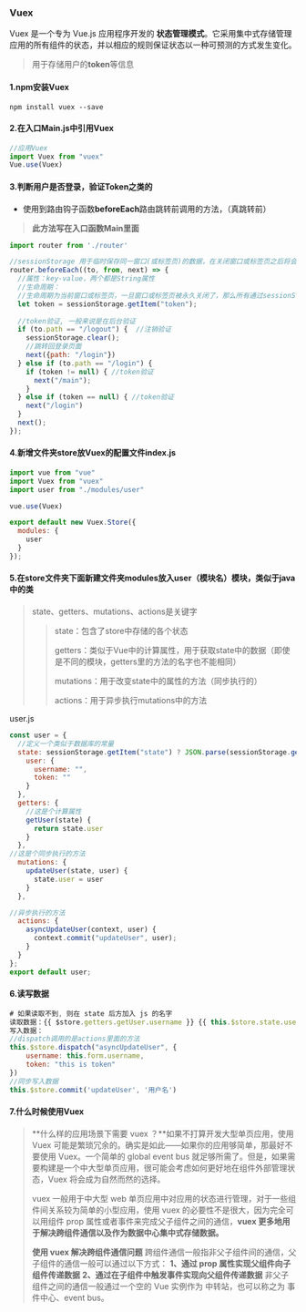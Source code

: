 ### Vuex

Vuex 是一个专为 Vue.js 应用程序开发的 **状态管理模式**。它采用集中式存储管理应用的所有组件的状态，并以相应的规则保证状态以一种可预测的方式发生变化。

> 用于存储用户的**token**等信息

#### 1.npm安装Vuex

```shell
npm install vuex --save
```

#### 2.在入口Main.js中引用Vuex

```js
//应用Vuex
import Vuex from "vuex"
Vue.use(Vuex)
```

#### 3.判断用户是否登录，验证Token之类的

* 使用到路由钩子函数**beforeEach**路由跳转前调用的方法，（真跳转前）

> **此方法写在入口函数Main里面**

```js
import router from './router'

//sessionStorage 用于临时保存同一窗口(或标签页)的数据，在关闭窗口或标签页之后将会删除这些数据
router.beforeEach((to, from, next) => {  
  //属性：key-value，两个都是String属性
  //生命周期：
  //生命周期为当前窗口或标签页，一旦窗口或标签页被永久关闭了，那么所有通过sessionStorage存储的数据也就被清空了。
  let token = sessionStorage.getItem("token");
    
  //token验证, 一般来说是在后台验证
  if (to.path == "/logout") {  //注销验证
    sessionStorage.clear();
    //跳转回登录页面
    next({path: "/login"})
  } else if (to.path == "/login") {
    if (token != null) { //token验证
      next("/main");
    }
  } else if (token == null) { //token验证
    next("/login")
  }
  next();
});
```

#### 4.新增文件夹store放Vuex的配置文件index.js

```js
import vue from "vue"
import Vuex from "vuex"
import user from "./modules/user"

vue.use(Vuex)

export default new Vuex.Store({
  modules: {
    user
  }
});
```

#### 5.在store文件夹下面新建文件夹modules放入user（模块名）模块，类似于java中的类

> state、getters、mutations、actions是关键字
>
> > state：包含了store中存储的各个状态
> >
> > getters：类似于Vue中的计算属性，用于获取state中的数据（即使是不同的模块，getters里的方法的名字也不能相同）
> >
> > mutations：用于改变state中的属性的方法（同步执行的）
> >
> > actions：用于异步执行mutations中的方法

user.js

```js
const user = {
  //定义一个类似于数据库的常量
  state: sessionStorage.getItem("state") ? JSON.parse(sessionStorage.getItem("state")) : {
    user: {
      username: "",
      token: ""
    }
  },
  getters: {
    //这是个计算属性
    getUser(state) {
      return state.user
    }
  },
//这是个同步执行的方法
  mutations: {
    updateUser(state, user) {
      state.user = user
    }
  },

//异步执行的方法
  actions: {
    asyncUpdateUser(context, user) {
      context.commit("updateUser", user);
    }
  }
};
export default user;
```

#### 6.读写数据

```js
# 如果读取不到, 则在 state 后方加入 js 的名字
读取数据：{{ $store.getters.getUser.username }} {{ this.$store.state.user }}
写入数据：
//dispatch调用的是actions里面的方法
this.$store.dispatch("asyncUpdateUser", {
	username: this.form.username,
    token: "this is token"
})      
//同步写入数据
this.$store.commit('updateUser', '用户名')
```

#### 7.什么时候使用Vuex

> **什么样的应用场景下需要 vuex ？**如果不打算开发大型单页应用，使用 Vuex 可能是繁琐冗余的。确实是如此——如果你的应用够简单，那最好不要使用 Vuex。一个简单的 global event bus 就足够所需了。但是，如果需要构建是一个中大型单页应用，很可能会考虑如何更好地在组件外部管理状态，Vuex 将会成为自然而然的选择。
>
> vuex 一般用于中大型 web 单页应用中对应用的状态进行管理，对于一些组件间关系较为简单的小型应用，使用 vuex 的必要性不是很大，因为完全可以用组件 prop 属性或者事件来完成父子组件之间的通信，**vuex 更多地用于解决跨组件通信以及作为数据中心集中式存储数据。**
>
> **使用 vuex 解决跨组件通信问题**
> 跨组件通信一般指非父子组件间的通信，父子组件的通信一般可以通过以下方式：
> **1、通过 prop 属性实现父组件向子组件传递数据**
> **2、通过在子组件中触发事件实现向父组件传递数据**
> 非父子组件之间的通信一般通过一个空的 Vue 实例作为 中转站，也可以称之为 事件中心、event bus。